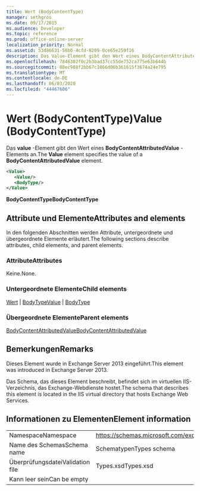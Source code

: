 ```yaml
---
title: Wert (BodyContentType)
manager: sethgros
ms.date: 09/17/2015
ms.audience: Developer
ms.topic: reference
ms.prod: office-online-server
localization_priority: Normal
ms.assetid: 53d86631-58b0-4cfd-8209-0ce65e259f16
description: Das Value-Element gibt den Wert eines BodyContentAttributedValue-Elements an.
ms.openlocfilehash: 7846302f0c2b3bad37cc55de752ca775e63b644b
ms.sourcegitcommit: 88ec988f2bb67c1866d06b361615f3674a24e795
ms.translationtype: MT
ms.contentlocale: de-DE
ms.lasthandoff: 06/03/2020
ms.locfileid: "44467606"
---
```

# <a name="value-bodycontenttype"></a><span data-ttu-id="7783f-103">Wert (BodyContentType)</span><span class="sxs-lookup"><span data-stu-id="7783f-103">Value (BodyContentType)</span></span>

<span data-ttu-id="7783f-104">Das **value** -Element gibt den Wert eines **BodyContentAttributedValue** -Elements an.</span><span class="sxs-lookup"><span data-stu-id="7783f-104">The **Value** element specifies the value of a **BodyContentAttributedValue** element.</span></span> 
  
```XML
<Value>
   <Value/>
   <BodyType/>
</Value>
```

<span data-ttu-id="7783f-105">**BodyContentType**</span><span class="sxs-lookup"><span data-stu-id="7783f-105">**BodyContentType**</span></span>

## <a name="attributes-and-elements"></a><span data-ttu-id="7783f-106">Attribute und Elemente</span><span class="sxs-lookup"><span data-stu-id="7783f-106">Attributes and elements</span></span>

<span data-ttu-id="7783f-107">In den folgenden Abschnitten werden Attribute, untergeordnete und übergeordnete Elemente erläutert.</span><span class="sxs-lookup"><span data-stu-id="7783f-107">The following sections describe attributes, child elements, and parent elements.</span></span>
  
### <a name="attributes"></a><span data-ttu-id="7783f-108">Attribute</span><span class="sxs-lookup"><span data-stu-id="7783f-108">Attributes</span></span>

<span data-ttu-id="7783f-109">Keine.</span><span class="sxs-lookup"><span data-stu-id="7783f-109">None.</span></span>
  
### <a name="child-elements"></a><span data-ttu-id="7783f-110">Untergeordnete Elemente</span><span class="sxs-lookup"><span data-stu-id="7783f-110">Child elements</span></span>

<span data-ttu-id="7783f-111">[Wert](value.md)  |  [BodyType](bodytype.md)</span><span class="sxs-lookup"><span data-stu-id="7783f-111">[Value](value.md) | [BodyType](bodytype.md)</span></span>
  
### <a name="parent-elements"></a><span data-ttu-id="7783f-112">Übergeordnete Elemente</span><span class="sxs-lookup"><span data-stu-id="7783f-112">Parent elements</span></span>

[<span data-ttu-id="7783f-113">BodyContentAttributedValue</span><span class="sxs-lookup"><span data-stu-id="7783f-113">BodyContentAttributedValue</span></span>](bodycontentattributedvalue.md)
  
## <a name="remarks"></a><span data-ttu-id="7783f-114">Bemerkungen</span><span class="sxs-lookup"><span data-stu-id="7783f-114">Remarks</span></span>

<span data-ttu-id="7783f-115">Dieses Element wurde in Exchange Server 2013 eingeführt.</span><span class="sxs-lookup"><span data-stu-id="7783f-115">This element was introduced in Exchange Server 2013.</span></span>
  
<span data-ttu-id="7783f-116">Das Schema, das dieses Element beschreibt, befindet sich im virtuellen IIS-Verzeichnis, das Exchange-Webdienste hostet.</span><span class="sxs-lookup"><span data-stu-id="7783f-116">The schema that describes this element is located in the IIS virtual directory that hosts Exchange Web Services.</span></span>
  
## <a name="element-information"></a><span data-ttu-id="7783f-117">Informationen zu Elementen</span><span class="sxs-lookup"><span data-stu-id="7783f-117">Element information</span></span>

|||
|:-----|:-----|
|<span data-ttu-id="7783f-118">Namespace</span><span class="sxs-lookup"><span data-stu-id="7783f-118">Namespace</span></span>  <br/> |https://schemas.microsoft.com/exchange/services/2006/types  <br/> |
|<span data-ttu-id="7783f-119">Name des Schemas</span><span class="sxs-lookup"><span data-stu-id="7783f-119">Schema name</span></span>  <br/> |<span data-ttu-id="7783f-120">Schematypen</span><span class="sxs-lookup"><span data-stu-id="7783f-120">Types schema</span></span>  <br/> |
|<span data-ttu-id="7783f-121">Überprüfungsdatei</span><span class="sxs-lookup"><span data-stu-id="7783f-121">Validation file</span></span>  <br/> |<span data-ttu-id="7783f-122">Types.xsd</span><span class="sxs-lookup"><span data-stu-id="7783f-122">Types.xsd</span></span>  <br/> |
|<span data-ttu-id="7783f-123">Kann leer sein</span><span class="sxs-lookup"><span data-stu-id="7783f-123">Can be empty</span></span>  <br/> ||
   

